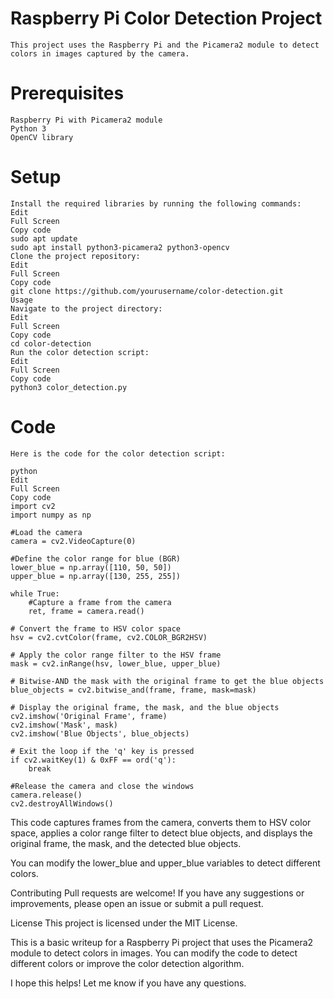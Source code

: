 # Raspberry Pi Color Detection Project
    This project uses the Raspberry Pi and the Picamera2 module to detect colors in images captured by the camera.

# Prerequisites
    Raspberry Pi with Picamera2 module
    Python 3
    OpenCV library
# Setup
    Install the required libraries by running the following commands:
    Edit
    Full Screen
    Copy code
    sudo apt update
    sudo apt install python3-picamera2 python3-opencv
    Clone the project repository:
    Edit
    Full Screen
    Copy code
    git clone https://github.com/yourusername/color-detection.git
    Usage
    Navigate to the project directory:
    Edit
    Full Screen
    Copy code
    cd color-detection
    Run the color detection script:
    Edit
    Full Screen
    Copy code
    python3 color_detection.py
# Code
    Here is the code for the color detection script:

    python
    Edit
    Full Screen
    Copy code
    import cv2
    import numpy as np

    #Load the camera
    camera = cv2.VideoCapture(0)

    #Define the color range for blue (BGR)
    lower_blue = np.array([110, 50, 50])
    upper_blue = np.array([130, 255, 255])
    
    while True:
        #Capture a frame from the camera
        ret, frame = camera.read()

    # Convert the frame to HSV color space
    hsv = cv2.cvtColor(frame, cv2.COLOR_BGR2HSV)

    # Apply the color range filter to the HSV frame
    mask = cv2.inRange(hsv, lower_blue, upper_blue)

    # Bitwise-AND the mask with the original frame to get the blue objects
    blue_objects = cv2.bitwise_and(frame, frame, mask=mask)

    # Display the original frame, the mask, and the blue objects
    cv2.imshow('Original Frame', frame)
    cv2.imshow('Mask', mask)
    cv2.imshow('Blue Objects', blue_objects)

    # Exit the loop if the 'q' key is pressed
    if cv2.waitKey(1) & 0xFF == ord('q'):
        break

    #Release the camera and close the windows
    camera.release()
    cv2.destroyAllWindows()
This code captures frames from the camera, converts them to HSV color space, applies a color range filter to detect blue objects, and displays the original frame, the mask, and the detected blue objects.

You can modify the lower_blue and upper_blue variables to detect different colors.

Contributing
Pull requests are welcome! If you have any suggestions or improvements, please open an issue or submit a pull request.

License
This project is licensed under the MIT License.

This is a basic writeup for a Raspberry Pi project that uses the Picamera2 module to detect colors in images. You can modify the code to detect different colors or improve the color detection algorithm.

I hope this helps! Let me know if you have any questions.

